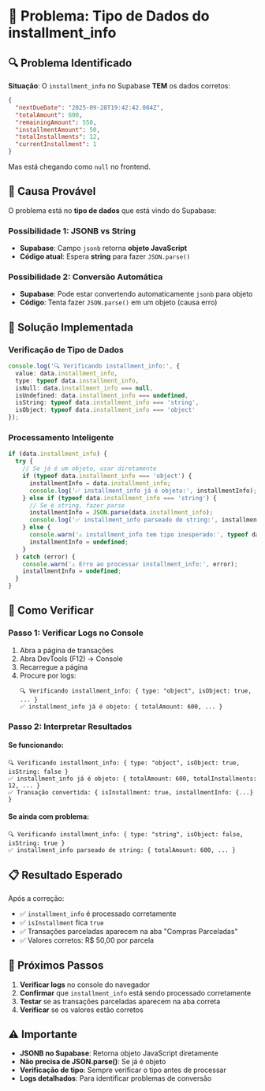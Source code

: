 # 🚨 Problema: Tipo de Dados do installment_info

## 🔍 **Problema Identificado**

**Situação**: O `installment_info` no Supabase **TEM** os dados corretos:
```json
{
  "nextDueDate": "2025-09-28T19:42:42.084Z",
  "totalAmount": 600,
  "remainingAmount": 550,
  "installmentAmount": 50,
  "totalInstallments": 12,
  "currentInstallment": 1
}
```

Mas está chegando como `null` no frontend.

## 🎯 **Causa Provável**

O problema está no **tipo de dados** que está vindo do Supabase:

### **Possibilidade 1: JSONB vs String**
- **Supabase**: Campo `jsonb` retorna **objeto JavaScript**
- **Código atual**: Espera **string** para fazer `JSON.parse()`

### **Possibilidade 2: Conversão Automática**
- **Supabase**: Pode estar convertendo automaticamente `jsonb` para objeto
- **Código**: Tenta fazer `JSON.parse()` em um objeto (causa erro)

## 🔧 **Solução Implementada**

### **Verificação de Tipo de Dados**
```typescript
console.log('🔍 Verificando installment_info:', {
  value: data.installment_info,
  type: typeof data.installment_info,
  isNull: data.installment_info === null,
  isUndefined: data.installment_info === undefined,
  isString: typeof data.installment_info === 'string',
  isObject: typeof data.installment_info === 'object'
});
```

### **Processamento Inteligente**
```typescript
if (data.installment_info) {
  try {
    // Se já é um objeto, usar diretamente
    if (typeof data.installment_info === 'object') {
      installmentInfo = data.installment_info;
      console.log('✅ installment_info já é objeto:', installmentInfo);
    } else if (typeof data.installment_info === 'string') {
      // Se é string, fazer parse
      installmentInfo = JSON.parse(data.installment_info);
      console.log('✅ installment_info parseado de string:', installmentInfo);
    } else {
      console.warn('⚠️ installment_info tem tipo inesperado:', typeof data.installment_info);
      installmentInfo = undefined;
    }
  } catch (error) {
    console.warn('⚠️ Erro ao processar installment_info:', error);
    installmentInfo = undefined;
  }
}
```

## 🎯 **Como Verificar**

### **Passo 1: Verificar Logs no Console**
1. Abra a página de transações
2. Abra DevTools (F12) → Console
3. Recarregue a página
4. Procure por logs:
   ```
   🔍 Verificando installment_info: { type: "object", isObject: true, ... }
   ✅ installment_info já é objeto: { totalAmount: 600, ... }
   ```

### **Passo 2: Interpretar Resultados**

#### **Se funcionando:**
```
🔍 Verificando installment_info: { type: "object", isObject: true, isString: false }
✅ installment_info já é objeto: { totalAmount: 600, totalInstallments: 12, ... }
✅ Transação convertida: { isInstallment: true, installmentInfo: {...} }
```

#### **Se ainda com problema:**
```
🔍 Verificando installment_info: { type: "string", isObject: false, isString: true }
✅ installment_info parseado de string: { totalAmount: 600, ... }
```

## 📋 **Resultado Esperado**

Após a correção:
- ✅ `installment_info` é processado corretamente
- ✅ `isInstallment` fica `true`
- ✅ Transações parceladas aparecem na aba "Compras Parceladas"
- ✅ Valores corretos: R$ 50,00 por parcela

## 🎉 **Próximos Passos**

1. **Verificar logs** no console do navegador
2. **Confirmar** que `installment_info` está sendo processado corretamente
3. **Testar** se as transações parceladas aparecem na aba correta
4. **Verificar** se os valores estão corretos

## ⚠️ **Importante**

- **JSONB no Supabase**: Retorna objeto JavaScript diretamente
- **Não precisa de JSON.parse()**: Se já é objeto
- **Verificação de tipo**: Sempre verificar o tipo antes de processar
- **Logs detalhados**: Para identificar problemas de conversão 